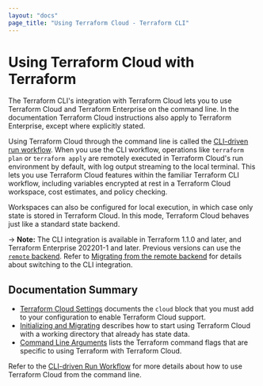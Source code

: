 ```yaml
---
layout: "docs"
page_title: "Using Terraform Cloud - Terraform CLI"
---
```


# Using Terraform Cloud with Terraform

The Terraform CLI's integration with Terraform Cloud lets you to use Terraform Cloud and Terraform Enterprise on the command line. In the documentation Terraform Cloud instructions also apply to Terraform Enterprise, except where explicitly stated.

Using Terraform Cloud through the command line is called the [CLI-driven run workflow](/docs/cloud/run/cli.html). When you use the CLI workflow, operations like `terraform plan` or `terraform apply` are remotely executed in Terraform Cloud's run environment by default, with log output streaming to the local terminal. This lets you use Terraform Cloud features within the familiar Terraform CLI workflow, including variables encrypted at rest in a Terraform Cloud workspace, cost estimates, and policy checking.

Workspaces can also be configured for local execution, in which case only state is stored in
Terraform Cloud. In this mode, Terraform Cloud behaves just like a standard state backend.

-> **Note:** The CLI integration is available in Terraform 1.1.0 and later, and Terraform Enterprise 202201-1 and later. Previous versions can use the [`remote` backend](/docs/language/settings/backends/remote.html). Refer to [Migrating from the remote
backend](/docs/cli/cloud/migrating.html) for details about switching to the CLI integration.


## Documentation Summary

- [Terraform Cloud Settings](/docs/cli/cloud/settings.html) documents the `cloud` block that you must add to your configuration to enable Terraform Cloud support.
- [Initializing and Migrating](/docs/cli/cloud/migrating.html) describes
how to start using Terraform Cloud with a working directory that already has state data.
- [Command Line Arguments](/docs/cli/cloud/command-line-arguments.html) lists the Terraform command flags that are specific to using Terraform with Terraform Cloud.

Refer to the [CLI-driven Run Workflow](/docs/cloud/run/cli.html) for more details about how to use Terraform Cloud from the command line.
